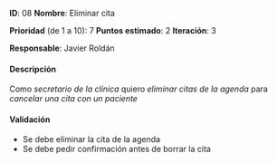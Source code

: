 **ID**: 08
**Nombre**: Eliminar cita

**Prioridad** (de 1 a 10): 7
**Puntos estimado**: 2
**Iteración**: 3

**Responsable**: Javier Roldán

#### Descripción

Como *secretario de la clínica* quiero *eliminar citas de la agenda* para *cancelar una cita con un paciente*

#### Validación

* Se debe eliminar la cita de la agenda
* Se debe pedir confirmación antes de borrar la cita
